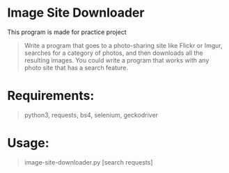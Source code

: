 # Image Site Downloader
This program is made for practice project
> Write a program that goes to a photo-sharing site like Flickr or Imgur,
> searches for a category of photos, and then downloads all the resulting
> images. You could write a program that works with any photo site that has
> a search feature.

# Requirements:
> python3, requests, bs4, selenium, geckodriver

#  Usage: 
> image-site-downloader.py [search requests]
